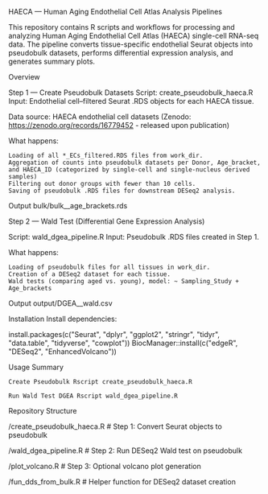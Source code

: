 HAECA — Human Aging Endothelial Cell Atlas Analysis Pipelines

This repository contains R scripts and workflows for processing and analyzing Human Aging Endothelial Cell Atlas (HAECA) single-cell RNA-seq data. The pipeline converts tissue-specific endothelial Seurat objects into pseudobulk datasets, performs differential expression analysis, and generates summary plots.

Overview

Step 1 — Create Pseudobulk Datasets Script: create_pseudobulk_haeca.R Input: Endothelial cell–filtered Seurat .RDS objects for each HAECA tissue.

Data source: HAECA endothelial cell datasets (Zenodo: https://zenodo.org/records/16779452 - released upon publication)

What happens:

    Loading of all *_ECs_filtered.RDS files from work_dir.
    Aggregation of counts into pseudobulk datasets per Donor, Age_bracket, and HAECA_ID (categorized by single-cell and single-nucleus derived samples)
    Filtering out donor groups with fewer than 10 cells.
    Saving of pseudobulk .RDS files for downstream DESeq2 analysis.

Output bulk/bulk__age_brackets.rds

Step 2 — Wald Test (Differential Gene Expression Analysis)

Script: wald_dgea_pipeline.R Input: Pseudobulk .RDS files created in Step 1.

What happens:

    Loading of pseudobulk files for all tissues in work_dir.
    Creation of a DESeq2 dataset for each tissue.
    Wald tests (comparing aged vs. young), model: ~ Sampling_Study + Age_brackets

Output output/DGEA__wald.csv

Installation Install dependencies:

install.packages(c("Seurat", "dplyr", "ggplot2", "stringr", "tidyr", "data.table", "tidyverse", "cowplot")) BiocManager::install(c("edgeR", "DESeq2", "EnhancedVolcano"))

Usage Summary

    Create Pseudobulk Rscript create_pseudobulk_haeca.R

    Run Wald Test DGEA Rscript wald_dgea_pipeline.R

Repository Structure

/create_pseudobulk_haeca.R # Step 1: Convert Seurat objects to pseudobulk

/wald_dgea_pipeline.R # Step 2: Run DESeq2 Wald test on pseudobulk

/plot_volcano.R # Step 3: Optional volcano plot generation

/fun_dds_from_bulk.R # Helper function for DESeq2 dataset creation
